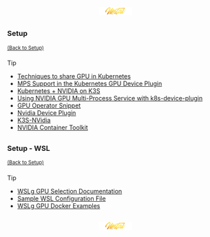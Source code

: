 <div align="center">
   <img src="../../.media/asset/badge/asset_badge_project_backgroundless.png" width="15%" height="auto"/>
</div>

##
<!---
#####################################################
# Setup
#####################################################
--->
### Setup
<sup>[(Back to Setup)](../../README.md#setup)</sup>
<br>
<!--- CONTENT --->

> [!TIP]
> <ul>
>    <li><a href="https://www.reddit.com/r/devops/comments/10xty21/comparison_among_techniques_to_share_gpus_in/">Techniques to share GPU in Kubernetes</a></li>
>    <li><a href="https://docs.google.com/document/d/1H-ddA11laPQf_1olwXRjEDbzNihxprjPr74pZ4Vdf2M/edit?pli=1">MPS Support in the Kubernetes GPU Device Plugin</a></li>
>    <li><a href="https://www.declarativesystems.com/2023/11/04/kubernetes-nvidia.html">Kubernetes + NVIDIA on K3S</a></li>
>    <li><a href="https://jayground8-github-io.translate.goog/blog/20240324-k8s-device-plugin?_x_tr_sl=auto&_x_tr_tl=pl&_x_tr_hl=pl&_x_tr_hist=true">Using NVIDIA GPU Multi-Process Service with k8s-device-plugin</a></li>
>    <li><a href="https://gist.github.com/bgulla/5ea0e7fd310b5db4f9b66036d1cdb3d3">GPU Operator Snippet</a></li>
>    <li><a href="https://github.com/NVIDIA/k8s-device-plugin/tree/main/deployments/helm/nvidia-device-plugin">Nvidia Device Plugin</a></li>
>    <li><a href="https://github.com/UntouchedWagons/K3S-NVidia">K3S-NVidia</a></li>
>    <li><a href="https://docs.nvidia.com/datacenter/cloud-native/container-toolkit/latest/install-guide.html">NVIDIA Container Toolkit</a></li>
> </ul>
> </table>

##
<!---
#####################################################
# Setup - WSL
#####################################################
--->
### Setup - WSL
<sup>[(Back to Setup)](../../README.md#setup)</sup>
<br>
<!--- CONTENT --->

> [!TIP]
> <ul>
>    <li><a href="https://github.com/microsoft/wslg/wiki/GPU-selection-in-WSLg">WSLg GPU Selection Documentation</a></li>
>    <li><a href="https://learn.microsoft.com/en-us/windows/wsl/wsl-config#example-wslconfig-file">Sample WSL Configuration File</a></li>
>    <li><a href="https://github.com/microsoft/wslg/blob/main/samples/container/Containers.md">WSLg GPU Docker Examples</a></li>
> </ul>
> </table>
##

<div align="center">
   <img src="../../.media/asset/badge/asset_badge_project_backgroundless.png" width="15%" height="auto"/>
</div>
